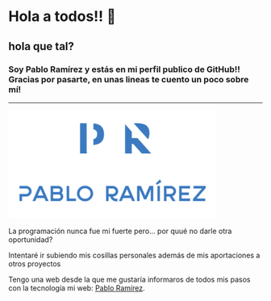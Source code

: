 # Hola a todos!! 👋
## hola que tal?
### Soy Pablo Ramírez y estás en mi perfil publico de GitHub!! Gracias por pasarte, en unas lineas te cuento un poco sobre mí!
---------------------------------------------------
![logo](./Images/PR.PNG)



La programación nunca fue mi fuerte pero... por quué no darle otra oportunidad?

Intentaré ir subiendo mis cosillas personales además de mis aportaciones a otros proyectos

Tengo una web desde la que me gustaría informaros de todos mis pasos con la tecnología
mi web: [Pablo Ramírez](https://pabloramirez.es/).

<!--
**borazuwarah/borazuwarah** is a ✨ _special_ ✨ repository because its `README.md` (this file) appears on your GitHub profile.

Here are some ideas to get you started:

- 🔭 I’m currently working on ...
- 🌱 I’m currently learning ...
- 👯 I’m looking to collaborate on ...
- 🤔 I’m looking for help with ...
- 💬 Ask me about ...
- 📫 How to reach me: ...
- 😄 Pronouns: ...
- ⚡ Fun fact: ...

https://docs.github.com/en/get-started/writing-on-github/getting-started-with-writing-and-formatting-on-github/basic-writing-and-formatting-syntax

-->
